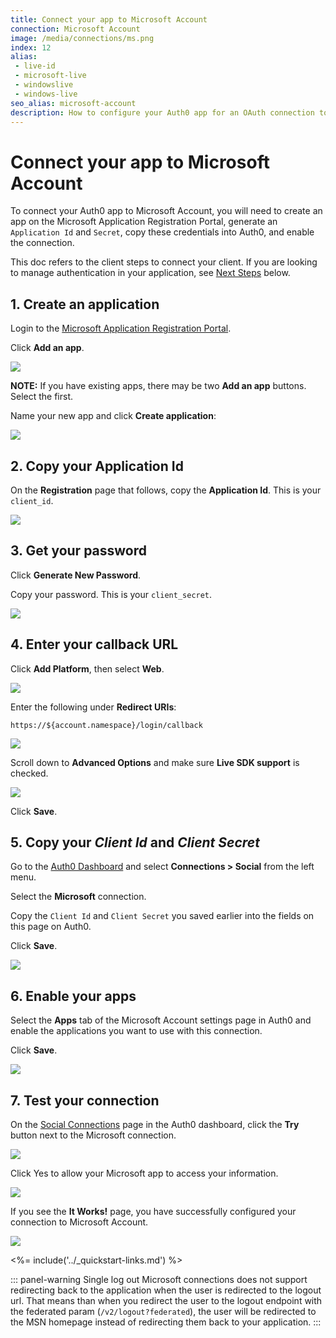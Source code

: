 ```yaml
---
title: Connect your app to Microsoft Account
connection: Microsoft Account
image: /media/connections/ms.png
index: 12
alias:
 - live-id
 - microsoft-live
 - windowslive
 - windows-live
seo_alias: microsoft-account
description: How to configure your Auth0 app for an OAuth connection to Microsoft Account.
---
```


# Connect your app to Microsoft Account

To connect your Auth0 app to Microsoft Account, you will need to create an app on the Microsoft Application Registration Portal, generate an `Application Id` and `Secret`, copy these credentials into Auth0, and enable the connection.

This doc refers to the client steps to connect your client. If you are looking to manage authentication in your application, see [Next Steps](#next-steps) below.

## 1. Create an application

Login to the [Microsoft Application Registration Portal](https://apps.dev.microsoft.com).

Click **Add an app**. 

![](/media/articles/connections/social/microsoft-account/ma-portal-1a.png)

**NOTE:** If you have existing apps, there may be two **Add an app** buttons. Select the first.

Name your new app and click **Create application**:

![](/media/articles/connections/social/microsoft-account/ma-portal-1.png)

## 2. Copy your Application Id

On the **Registration** page that follows, copy the **Application Id**. This is your `client_id`.

![](/media/articles/connections/social/microsoft-account/ma-portal-2.png)

## 3. Get your password

Click **Generate New Password**.

Copy your password. This is your `client_secret`.

![](/media/articles/connections/social/microsoft-account/ma-portal-3.png)

## 4. Enter your callback URL

Click **Add Platform**, then select **Web**.

![](/media/articles/connections/social/microsoft-account/ma-portal-4a.png)

Enter the following under **Redirect URIs**:

`https://${account.namespace}/login/callback`

![](/media/articles/connections/social/microsoft-account/ma-portal-4.png)

Scroll down to **Advanced Options** and make sure **Live SDK support** is checked.

![](/media/articles/connections/social/microsoft-account/ma-portal-4b.png)

Click **Save**.

## 5. Copy your *Client Id* and *Client Secret*

Go to the [Auth0 Dashboard](${manage_url}) and select **Connections > Social** from the left menu. 

Select the **Microsoft** connection.

Copy the `Client Id` and `Client Secret` you saved earlier into the fields on this page on Auth0. 

Click **Save**.

![](/media/articles/connections/social/microsoft-account/ma-portal-5.png)

## 6. Enable your apps

Select the **Apps** tab of the Microsoft Account settings page in Auth0 and enable the applications you want to use with this connection.

Click **Save**.

![](/media/articles/connections/social/microsoft-account/ma-portal-6.png)

## 7. Test your connection

On the [Social Connections](${manage_url}/#/connections/social) page in the Auth0 dashboard, click the **Try** button next to the Microsoft connection.

![](/media/articles/connections/social/microsoft-account/ma-portal-7.png)

Click Yes to allow your Microsoft app to access your information. 

![](/media/articles/connections/social/microsoft-account/ma-portal-8.png)

If you see the **It Works!** page, you have successfully configured your connection to Microsoft Account.

![](/media/articles/connections/social/microsoft-account/ma-portal-9.png)

<%= include('../_quickstart-links.md') %>

::: panel-warning Single log out 
Microsoft connections does not support redirecting back to the application when the user is redirected to the logout url. That means than when you redirect the user to the logout endpoint with the federated param (`/v2/logout?federated`), the user will be redirected to the MSN homepage instead of redirecting them back to your application.
:::
